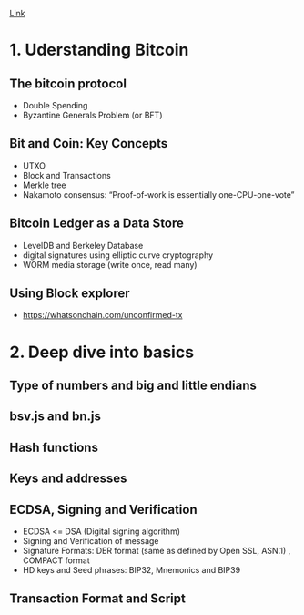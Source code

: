 [Link](https://bitcoinsv.academy/lesson/2/understanding-bitcoin/understanding-bitcoin-assessment-no-2)

# 1. Uderstanding Bitcoin
## The bitcoin protocol
- Double Spending
- Byzantine Generals Problem (or BFT)
## Bit and Coin: Key Concepts
- UTXO 
- Block and Transactions
- Merkle tree
- Nakamoto consensus: “Proof-of-work is essentially one-CPU-one-vote”
## Bitcoin Ledger as a Data Store
- LevelDB and Berkeley Database
- digital signatures using elliptic curve cryptography
- WORM media storage (write once, read many) 
## Using Block explorer
- https://whatsonchain.com/unconfirmed-tx
# 2. Deep dive into basics
## Type of numbers and big and little endians
## bsv.js and bn.js
## Hash functions
## Keys and addresses
## ECDSA, Signing and Verification
- ECDSA <= DSA (Digital signing algorithm)
- Signing and Verification of message
- Signature Formats: DER format (same as defined by Open SSL, ASN.1) , COMPACT format
- HD keys and Seed phrases: BIP32, Mnemonics and BIP39
## Transaction Format and Script
